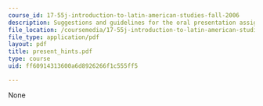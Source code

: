 ```yaml
---
course_id: 17-55j-introduction-to-latin-american-studies-fall-2006
description: Suggestions and guidelines for the oral presentation assignments.
file_location: /coursemedia/17-55j-introduction-to-latin-american-studies-fall-2006/ff60914313600a6d8926266f1c555ff5_present_hints.pdf
file_type: application/pdf
layout: pdf
title: present_hints.pdf
type: course
uid: ff60914313600a6d8926266f1c555ff5

---
```

None
